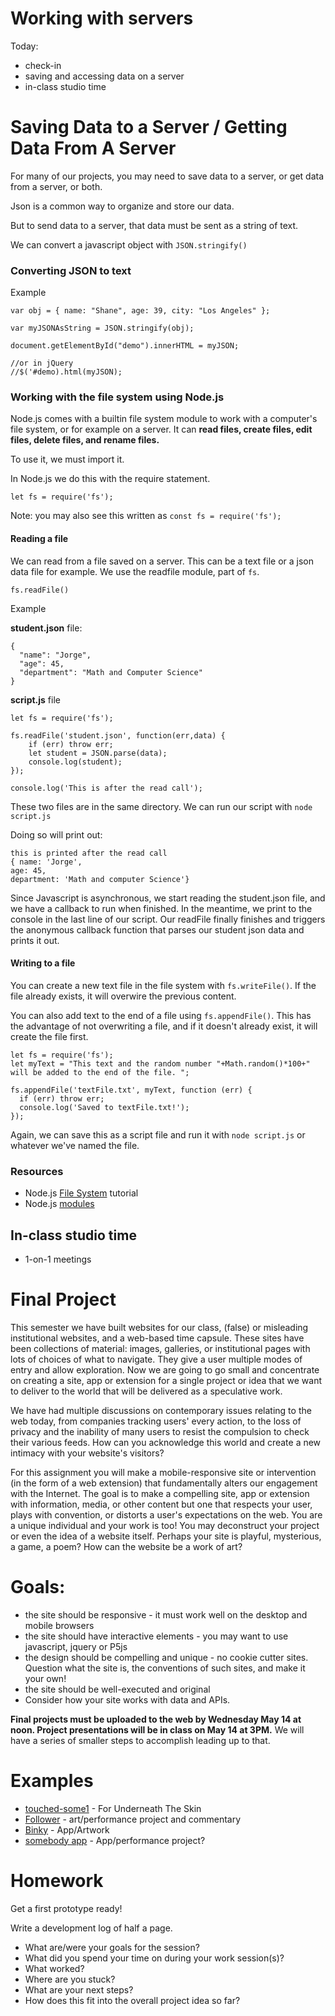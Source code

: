 # Working with servers

Today:  

* check-in
* saving and accessing data on a server
* in-class studio time

# Saving Data to a Server / Getting Data From A Server

For many of our projects, you may need to save data to a server, or get data from a server, or both.

Json is a common way to organize and store our data.

But to send data to a server, that data must be sent as a string of text.

We can convert a javascript object with ```JSON.stringify()```


### Converting JSON to text

Example

```
var obj = { name: "Shane", age: 39, city: "Los Angeles" };

var myJSONAsString = JSON.stringify(obj);

document.getElementById("demo").innerHTML = myJSON; 

//or in jQuery
//$('#demo).html(myJSON);
```

### Working with the file system using Node.js

Node.js comes with a builtin file system module to work with a computer's file system, or for example on a server.  It can **read files, create files, edit files, delete files, and rename files.**

 To use it, we must import it.
 
 In Node.js we do this with the require statement.

```
let fs = require('fs'); 
```

Note: you may also see this written as ```const fs = require('fs');```

#### Reading a file

We can read from a file saved on a server. This can be a text file or a json data file for example. We use the readfile module, part of ```fs```.

```
fs.readFile()
```

Example

**student.json** file:

```
{
  "name": "Jorge",
  "age": 45,
  "department": "Math and Computer Science"
}
```

**script.js** file

```
let fs = require('fs');

fs.readFile('student.json', function(err,data) {  
    if (err) throw err;
    let student = JSON.parse(data);
    console.log(student);
});

console.log('This is after the read call'); 
```

These two files are in the same directory. We can run our script with ```node script.js```

Doing so will print out:

```
this is printed after the read call
{ name: 'Jorge',
age: 45,
department: 'Math and computer Science'}
```

Since Javascript is asynchronous, we start reading the student.json file, and we have a callback to run when finished. In the meantime, we print to the console in the last line of our script. Our readFile finally finishes and triggers the anonymous callback function that parses our student json data and prints it out. 


#### Writing to a file

You can create a new text file in the file system with ```fs.writeFile()```. If the file already exists, it will overwire the previous content.

You can also add text to the end of a file using ```fs.appendFile()```. This has the advantage of not overwriting a file, and if it doesn't already exist, it will create the file first.

```
let fs = require('fs');
let myText = "This text and the random number "+Math.random()*100+" will be added to the end of the file. ";

fs.appendFile('textFile.txt', myText, function (err) {
  if (err) throw err;
  console.log('Saved to textFile.txt!');
});
```

Again, we can save this as a script file and run it with ```node script.js``` or whatever we've named the file.

### Resources

- Node.js [File System](https://www.w3schools.com/nodejs/nodejs_filesystem.asp) tutorial
- Node.js [modules](https://www.w3schools.com/nodejs/ref_modules.asp)

## In-class studio time

- 1-on-1 meetings

# Final Project

This semester we have built websites for our class, (false) or misleading institutional websites, and a web-based time capsule. These sites have been collections of material: images, galleries, or institutional pages with lots of choices of what to navigate. They give a user multiple modes of entry and allow exploration. Now we are going to go small and concentrate on creating a site, app or extension for a single project or idea that we want to deliver to the world that will be delivered as a speculative work.

We have had multiple discussions on contemporary issues relating to the web today, from companies tracking users' every action, to the loss of privacy and the inability of many users to resist the compulsion to check their various feeds. How can you acknowledge this world and create a new intimacy with your website's visitors?

For this assignment you will make a mobile-responsive site or intervention (in the form of a web extension) that fundamentally alters our engagement with the Internet. The goal is to make a compelling site, app or extension with information, media, or other content but one that respects your user, plays with convention, or distorts a user's expectations on the web. You are a unique individual and your work is too! You may deconstruct your project or even the idea of a website itself. Perhaps your site is playful, mysterious, a game, a poem? How can the website be a work of art?

# Goals:
* the site should be responsive - it must work well on the desktop and mobile browsers
* the site should have interactive elements - you may want to use javascript, jquery or P5js
* the design should be compelling and unique - no cookie cutter sites. Question what the site is, the conventions of such sites, and make it your own!
* the site should be well-executed and original
* Consider how your site works with data and APIs.

**Final projects must be uploaded to the web by Wednesday May 14 at noon. Project presentations will be in class on May 14 at 3PM.** We will have a series of smaller steps to accomplish leading up to that.

# Examples

* [touched-some1](http://touched-some1.com) - For Underneath The Skin
* [Follower](http://follower.today) - art/performance project and commentary
* [Binky](http://binky.rocks) - App/Artwork
* [somebody app](http://somebodyapp.com) - App/performance project?

# Homework

Get a first prototype ready!

Write a development log of half a page.

* What are/were your goals for the session?
* What did you spend your time on during your work session(s)?
* What worked?
* Where are you stuck?
* What are your next steps?
* How does this fit into the overall project idea so far?

